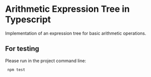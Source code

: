 # Arithmetic Expression Tree in Typescript
Implementation of an expression tree for basic arithmetic operations.

## For testing
Please run in the project command line:
```shell
 npm test
```
